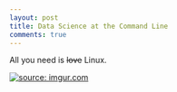 ```yaml
---
layout: post
title: Data Science at the Command Line
comments: true
---
```


All you need is <del datetime="2014-10-16T18:25:47+00:00">love</del> Linux.

<a href="http://datascienceatthecommandline.com/"><img src="http://i.imgur.com/kIzimO9.jpg" title="source: imgur.com" /></a>